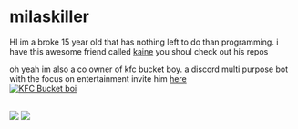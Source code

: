 # milaskiller
HI im a broke 15 year old that has nothing left to do than programming. i have this awesome friend called [kaine](https://github.com/KingOKarma) you shoul check out his repos 

oh yeah im also a co owner of kfc bucket boy. a discord multi purpose bot with the focus on entertainment
invite him [here](https://invite.bucketbot.dev)
<br/>
<a href="https://bucketbot.dev" >
  <img src="https://top.gg/api/widget/614110037291565056.svg" alt="KFC Bucket boi" />
</a>

<br/>
<img src="https://github-readme-stats.vercel.app/api?username=milaskiller&show_icons=true&hide_border=true&theme=onedark"/>
<img src="https://github-readme-stats.vercel.app/api/top-langs/?username=milaskiller&layout=compact&theme=onedark"/>
